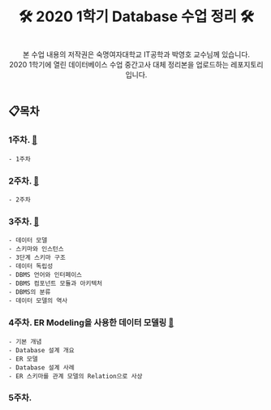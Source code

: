 
# <div align="center"> 🛠 2020 1학기 Database 수업 정리 🛠 <br> </center></div>


<br>

<div align="center" style="display:flex;">본 수업 내용의 저작권은 숙명여자대학교 IT공학과 박영호 교수님께 있습니다.<br>
2020 1학기에 열린 데이터베이스 수업 중간고사 대체 정리본을 업로드하는 레포지토리 입니다.</center></div>


<br>

## 📋목차

### 1주차.  [🔗]()
	- 1주차


### 2주차.  [🔗]()
	- 2주차


### 3주차.  [🔗]()
	- 데이터 모델
	- 스키마와 인스턴스
	- 3단계 스키마 구조
	- 데이터 독립성
	- DBMS 언어와 인터페이스
	- DBMS 컴포넌트 모듈과 아키텍처
	- DBMS의 분류
	- 데이터 모델의 역사
	
	
	
### 4주차. ER Modeling을 사용한 데이터 모델링 [🔗](https://github.com/tape22/Sookmyung_Database_Class/blob/master/4주차-02.md)
	- 기본 개념
 	- Database 설계 개요
  	- ER 모델
 	- Database 설계 사례
  	- ER 스키마를 관계 모델의 Relation으로 사상
	
### 5주차.
